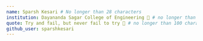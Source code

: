 ```yaml
---
name: Sparsh Kesari # No longer than 28 characters
institution: Dayananda Sagar College of Engineering 🚩 # no longer than 58 characters
quote: Try and fail, but never fail to try 💖 # no longer than 100 characters, avoid using quotes(") to guarantee the format remains the same.
github_user: sparshkesari
---
```

